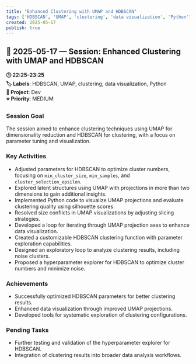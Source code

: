 ```yaml
---
title: "Enhanced Clustering with UMAP and HDBSCAN"
tags: ['HDBSCAN', 'UMAP', 'clustering', 'data visualization', 'Python']
created: 2025-05-17
publish: true
---
```


## 📅 2025-05-17 — Session: Enhanced Clustering with UMAP and HDBSCAN

**🕒 22:25–23:25**  
**🏷️ Labels**: HDBSCAN, UMAP, clustering, data visualization, Python  
**📂 Project**: Dev  
**⭐ Priority**: MEDIUM  


### Session Goal
The session aimed to enhance clustering techniques using UMAP for dimensionality reduction and HDBSCAN for clustering, with a focus on parameter tuning and visualization.

### Key Activities
- Adjusted parameters for HDBSCAN to optimize cluster numbers, focusing on `min_cluster_size`, `min_samples`, and `cluster_selection_epsilon`.
- Explored latent structures using UMAP with projections in more than two dimensions to gain additional insights.
- Implemented Python code to visualize UMAP projections and evaluate clustering quality using silhouette scores.
- Resolved size conflicts in UMAP visualizations by adjusting slicing strategies.
- Developed a loop for iterating through UMAP projection axes to enhance data visualization.
- Created a customizable HDBSCAN clustering function with parameter exploration capabilities.
- Designed an exploratory loop to analyze clustering results, including noise clusters.
- Proposed a hyperparameter explorer for HDBSCAN to optimize cluster numbers and minimize noise.

### Achievements
- Successfully optimized HDBSCAN parameters for better clustering results.
- Enhanced data visualization through improved UMAP projections.
- Developed tools for systematic exploration of clustering configurations.

### Pending Tasks
- Further testing and validation of the hyperparameter explorer for HDBSCAN.
- Integration of clustering results into broader data analysis workflows.
